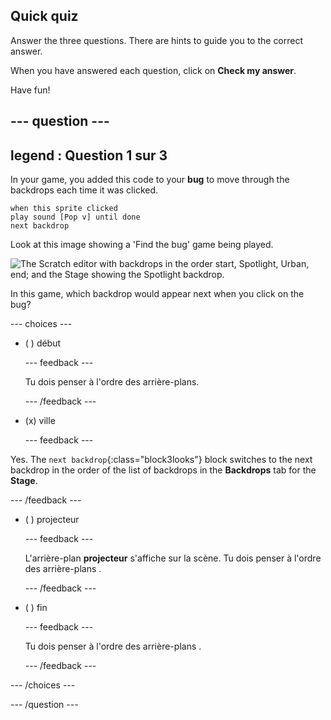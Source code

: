 ## Quick quiz

Answer the three questions. There are hints to guide you to the correct answer.

When you have answered each question, click on **Check my answer**.

Have fun!

--- question ---
---
legend : Question 1 sur 3
---

In your game, you added this code to your **bug** to move through the backdrops each time it was clicked.

```blocks3
when this sprite clicked
play sound [Pop v] until done
next backdrop
```

Look at this image showing a 'Find the bug' game being played.

![The Scratch editor with backdrops in the order start, Spotlight, Urban, end; and the Stage showing the Spotlight backdrop.](images/quiz1-backdrops.png)

In this game, which backdrop would appear next when you click on the bug?

--- choices ---

- ( ) début

  --- feedback ---

  Tu dois penser à l'ordre des arrière-plans.

  --- /feedback ---

- (x) ville

  --- feedback ---

Yes. The `next backdrop`{:class="block3looks"} block switches to the next backdrop in the order of the list of backdrops in the **Backdrops** tab for the **Stage**.

--- /feedback ---

- ( ) projecteur

  --- feedback ---

  L'arrière-plan **projecteur** s'affiche sur la scène. Tu dois penser à l'ordre des arrière-plans .

  --- /feedback ---

- ( ) fin

  --- feedback ---

  Tu dois penser à l'ordre des arrière-plans .

  --- /feedback ---

--- /choices ---

--- /question ---
